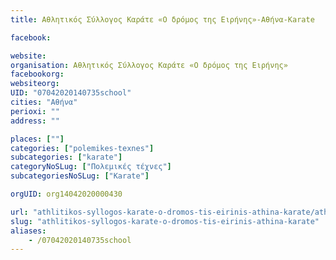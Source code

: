```yaml
---
title: Αθλητικός Σύλλογος Καράτε «Ο δρόμος της Ειρήνης»-Αθήνα-Karate

facebook:

website:
organisation: Αθλητικός Σύλλογος Καράτε «Ο δρόμος της Ειρήνης»
facebookorg:
websiteorg:
UID: "07042020140735school"
cities: "Αθήνα"
perioxi: ""
address: ""

places: [""]
categories: ["polemikes-texnes"]
subcategories: ["karate"]
categoryNoSLug: ["Πολεμικές τέχνες"]
subcategoriesNoSLug: ["Karate"]

orgUID: org14042020000430

url: "athlitikos-syllogos-karate-o-dromos-tis-eirinis-athina-karate/athina//"
slug: "athlitikos-syllogos-karate-o-dromos-tis-eirinis-athina-karate"
aliases:
    - /07042020140735school
---
```





